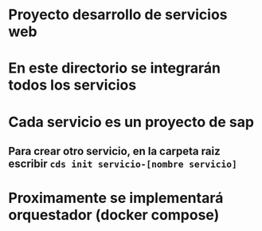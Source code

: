# Proyecto desarrollo de servicios web

# En este directorio se integrarán todos los servicios 

# Cada servicio es un proyecto de sap
## Para crear otro servicio, en la carpeta raiz escribir ```cds init servicio-[nombre servicio]```

# Proximamente se implementará orquestador (docker compose)